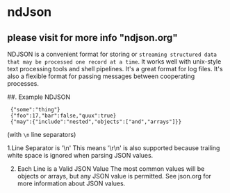 # ndJson

## please visit for more info "ndjson.org"

NDJSON is a convenient format for storing or ```streaming structured data that may be processed one record at a time```. It works well with unix-style text processing tools and shell pipelines. It's a great format for log files. It's also a flexible format for passing messages between cooperating processes.

##. Example NDJSON
~~~~~
 {"some":"thing"}
 {"foo":17,"bar":false,"quux":true}
 {"may":{"include":"nested","objects":["and","arrays"]}}
~~~~~
(with `\n` line separators)

1.Line Separator is '\n'
This means '\r\n' is also supported because trailing white space is ignored when parsing JSON values.


2. Each Line is a Valid JSON Value
The most common values will be objects or arrays, but any JSON value is permitted. See json.org for more information about JSON values.

